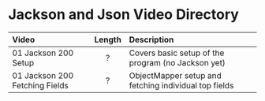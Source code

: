 # Jackson and Json Video Directory

Video|Length|Description
:---|:---:|:---
01 Jackson 200 Setup|?|Covers basic setup of the program (no Jackson yet)
01 Jackson 200 Fetching Fields|?|ObjectMapper setup and fetching individual top fields
